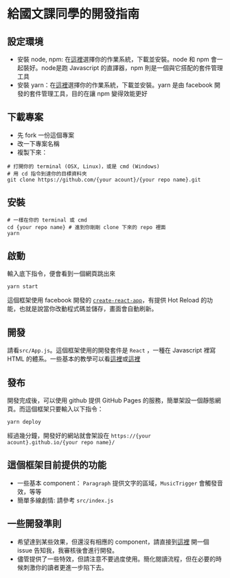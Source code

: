 # 給國文課同學的開發指南


## 設定環境
- 安裝 node, npm: 在[這裡](https://nodejs.org/en/download/)選擇你的作業系統，下載並安裝。node 和 npm 會一起裝好。node是跑 Javascript 的直譯器，npm 則是一個與它搭配的套件管理工具
- 安裝 yarn：在[這裡](https://yarnpkg.com/lang/en/docs/install/#windows-tab)選擇你的作業系統，下載並安裝。yarn 是由 facebook 開發的套件管理工具，目的在讓 npm 變得效能更好

## 下載專案
- 先 fork 一份這個專案
- 改一下專案名稱
- 複製下來：
```
# 打開你的 terminal (OSX, Linux)，或是 cmd (Windows)
# 用 cd 指令到達你的目標資料夾
git clone https://github.com/{your acount}/{your repo name}.git
```  

## 安裝
```
# 一樣在你的 terminal 或 cmd
cd {your repo name} # 進到你剛剛 clone 下來的 repo 裡面
yarn
```

## 啟動
輸入底下指令，便會看到一個網頁跳出來
```
yarn start
```
這個框架使用 facebook 開發的 [`create-react-app`](https://github.com/facebookincubator/create-react-app)，有提供 Hot Reload 的功能，也就是說當你改動程式碼並儲存，畫面會自動刷新。

## 開發
請看`src/App.js`。這個框架使用的開發套件是 `React` ，一種在 Javascript 裡寫 HTML 的體系。一些基本的教學可以看[這裡](https://web-seminar.github.io/slide-v3/4/#/31?_k=sico7g)或[這裡](https://egghead.io/courses/react-fundamentals)

## 發布
開發完成後，可以使用 github 提供 GitHub Pages 的服務，簡單架設一個靜態網頁。而這個框架只要輸入以下指令：
```
yarn deploy
```
經過幾分鐘，開發好的網站就會架設在 `https://{your acount}.github.io/{your repo name}/`

## 這個框架目前提供的功能
- 一些基本 component： `Paragraph` 提供文字的區域，`MusicTrigger` 會觸發音效，等等
- 簡單多線劇情: 請參考 `src/index.js`

## 一些開發準則
- 希望達到某些效果，但還沒有相應的 component，請直接到[這裡](https://github.com/stegben/novel-example/issues) 開一個 issue 告知我，我審核後會進行開發。
- 儘管提供了一些特效，但請注意不要過度使用。簡化閱讀流程，但在必要的時候刺激你的讀者更進一步陷下去。
